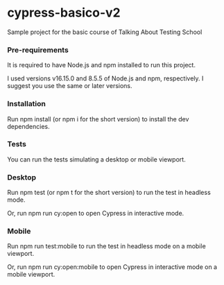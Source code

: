 # cypress-basico-v2

Sample project for the basic course of Talking About Testing School

### Pre-requirements
It is required to have Node.js and npm installed to run this project.

I used versions v16.15.0 and 8.5.5 of Node.js and npm, respectively. I suggest you use the same or later versions.

### Installation
Run npm install (or npm i for the short version) to install the dev dependencies.

### Tests
You can run the tests simulating a desktop or mobile viewport.

### Desktop
Run npm test (or npm t for the short version) to run the test in headless mode.

Or, run npm run cy:open to open Cypress in interactive mode.

### Mobile
Run npm run test:mobile to run the test in headless mode on a mobile viewport.

Or, run npm run cy:open:mobile to open Cypress in interactive mode on a mobile viewport.